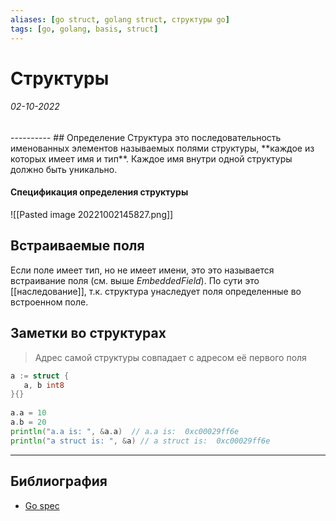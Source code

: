 ```yaml
---
aliases: [go struct, golang struct, структуры go]
tags: [go, golang, basis, struct]
---
```

# Структуры
<h6>02-10-2022</h6>
----------
## Определение
Структура это последовательность именованных элементов называемых полями структуры, **каждое из которых имеет имя и тип**.
Каждое имя внутри одной структуры должно быть уникально.

#### Спецификация определения структуры
![[Pasted image 20221002145827.png]]

## Встраиваемые поля
Если поле имеет тип, но не имеет имени, это это называется встраивание поля (см. выше *EmbeddedField*). По сути это [[наследование]], т.к. структура унаследует поля определенные во встроенном поле.



## Заметки во структурах

> Адрес самой структуры совпадает с адресом её первого поля
```go 
a := struct {  
   a, b int8  
}{}  
  
a.a = 10  
a.b = 20  
println("a.a is: ", &a.a)  // a.a is:  0xc00029ff6e
println("a struct is: ", &a) // a struct is:  0xc00029ff6e
```



---
## Библиография
- [Go spec](https://go.dev/ref/spec#Struct_types)
